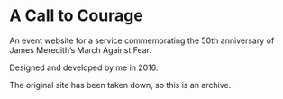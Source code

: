 # A Call to Courage

An event website for a service commemorating the 50th anniversary of James Meredith’s March Against Fear.

Designed and developed by me in 2016.

The original site has been taken down, so this is an archive.
